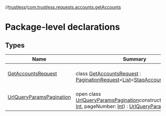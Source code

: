 //[trustless](../../index.md)/[com.trustless.requests.accounts.getAccounts](index.md)

# Package-level declarations

## Types

| Name | Summary |
|---|---|
| [GetAccountsRequest](-get-accounts-request/index.md) | <br>class [GetAccountsRequest](-get-accounts-request/index.md) : [PaginationRequest](../com.trustless.paginator/-pagination-request/index.md)&lt;[List](https://kotlinlang.org/api/latest/jvm/stdlib/kotlin.collections/-list/index.html)&lt;[StaqAccountResponse](../com.trustless.requests.accounts/-staq-account-response/index.md)&gt;&gt; |
| [UrlQueryParamsPagination](-url-query-params-pagination/index.md) | <br>open class [UrlQueryParamsPagination](-url-query-params-pagination/index.md)constructor(pageSize: [Int](https://kotlinlang.org/api/latest/jvm/stdlib/kotlin/-int/index.html), pageNumber: [Int](https://kotlinlang.org/api/latest/jvm/stdlib/kotlin/-int/index.html)) : [UrlQueryParams](../com.trustless.queryParams/-url-query-params/index.md) |
